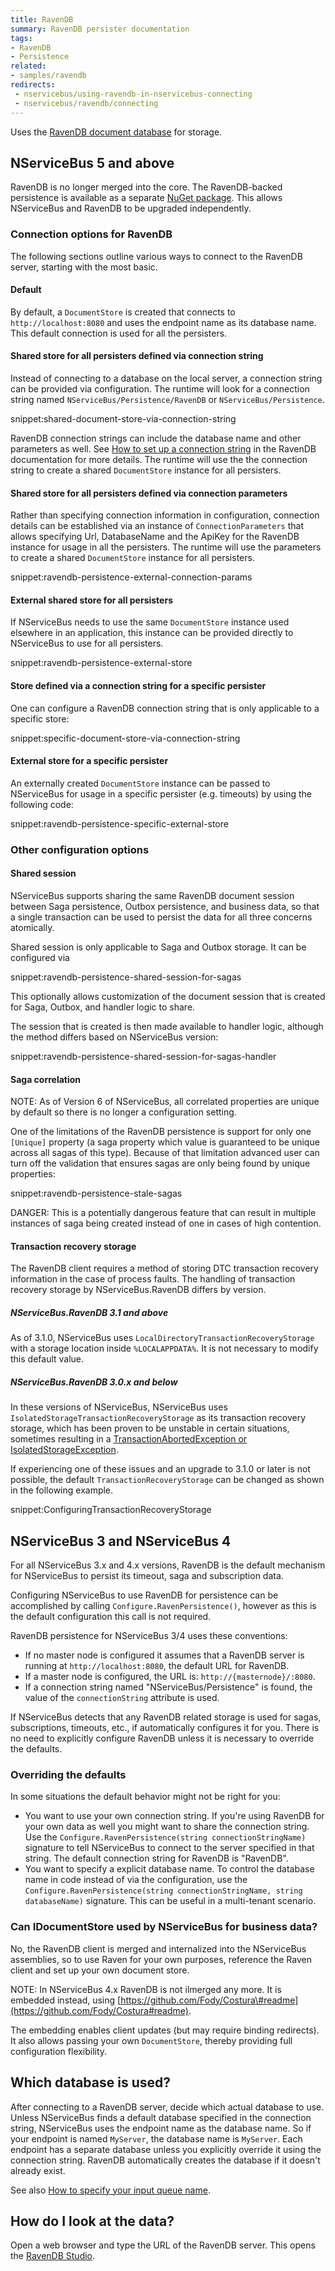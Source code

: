 ```yaml
---
title: RavenDB
summary: RavenDB persister documentation
tags:
- RavenDB
- Persistence
related:
- samples/ravendb
redirects:
 - nservicebus/using-ravendb-in-nservicebus-connecting
 - nservicebus/ravendb/connecting
---
```


Uses the [RavenDB document database](http://ravendb.net/) for storage.


## NServiceBus 5 and above

RavenDB is no longer merged into the core. The RavenDB-backed persistence is available as a separate [NuGet package](https://www.nuget.org/packages/NServiceBus.RavenDB). This allows NServiceBus and RavenDB to be upgraded independently.


### Connection options for RavenDB

The following sections outline various ways to connect to the RavenDB server, starting with the most basic.


#### Default

By default, a `DocumentStore` is created that connects to `http://localhost:8080` and uses the endpoint name as its database name. This default connection is used for all the persisters.


#### Shared store for all persisters defined via connection string

Instead of connecting to a database on the local server, a connection string can be provided via configuration. The runtime will look for a connection string named `NServiceBus/Persistence/RavenDB` or `NServiceBus/Persistence`.

snippet:shared-document-store-via-connection-string

RavenDB connection strings can include the database name and other parameters as well. See [How to set up a connection string](https://ravendb.net/docs/article-page/3.0/csharp/client-api/setting-up-connection-string#Format) in the RavenDB documentation for more details. The runtime will use the the connection string to create a shared `DocumentStore` instance for all persisters.


#### Shared store for all persisters defined via connection parameters

Rather than specifying connection information in configuration, connection details can be established via an instance of `ConnectionParameters` that allows specifying Url, DatabaseName and the ApiKey for the RavenDB instance for usage in all the persisters. The runtime will use the parameters to create a shared `DocumentStore` instance for all persisters.

snippet:ravendb-persistence-external-connection-params


#### External shared store for all persisters

If NServiceBus needs to use the same `DocumentStore` instance used elsewhere in an application, this instance can be provided directly to NServiceBus to use for all persisters.

snippet:ravendb-persistence-external-store


#### Store defined via a connection string for a specific persister

One can configure a RavenDB connection string that is only applicable to a specific store:

snippet:specific-document-store-via-connection-string


#### External store for a specific persister

An externally created `DocumentStore` instance can be passed to NServiceBus for usage in a specific persister (e.g. timeouts) by using the following code:

snippet:ravendb-persistence-specific-external-store


### Other configuration options


#### Shared session

NServiceBus supports sharing the same RavenDB document session between Saga persistence, Outbox persistence, and business data, so that a single transaction can be used to persist the data for all three concerns atomically.

Shared session is only applicable to Saga and Outbox storage. It can be configured via

snippet:ravendb-persistence-shared-session-for-sagas

This optionally allows customization of the document session that is created for Saga, Outbox, and handler logic to share.

The session that is created is then made available to handler logic, although the method differs based on NServiceBus version:

snippet:ravendb-persistence-shared-session-for-sagas-handler


#### Saga correlation

NOTE: As of Version 6 of NServiceBus, all correlated properties are unique by default so there is no longer a configuration setting. 

One of the limitations of the RavenDB persistence is support for only one `[Unique]` property (a saga property which value is guaranteed to be unique across all sagas of this type). Because of that limitation advanced user can turn off the validation that ensures sagas are only being found by unique properties:

snippet:ravendb-persistence-stale-sagas

DANGER: This is a potentially dangerous feature that can result in multiple instances of saga being created instead of one in cases of high contention.


#### Transaction recovery storage

The RavenDB client requires a method of storing DTC transaction recovery information in the case of process faults. The handling of transaction recovery storage by NServiceBus.RavenDB differs by version.


##### NServiceBus.RavenDB 3.1 and above

As of 3.1.0, NServiceBus uses `LocalDirectoryTransactionRecoveryStorage` with a storage location inside `%LOCALAPPDATA%`. It is not necessary to modify this default value.


##### NServiceBus.RavenDB 3.0.x and below

In these versions of NServiceBus, NServiceBus uses `IsolatedStorageTransactionRecoveryStorage` as its transaction recovery storage, which has been proven to be unstable in certain situations, sometimes resulting in a [TransactionAbortedException or IsolatedStorageException](https://groups.google.com/forum/#!msg/ravendb/4UHajkua5Q8/ZbsNYv6XkFoJ).

If experiencing one of these issues and an upgrade to 3.1.0 or later is not possible, the default `TransactionRecoveryStorage` can be changed as shown in the following example.

snippet:ConfiguringTransactionRecoveryStorage


## NServiceBus 3 and NServiceBus 4

For all NServiceBus 3.x and 4.x versions, RavenDB is the default mechanism for NServiceBus to persist its timeout, saga and subscription data.

Configuring NServiceBus to use RavenDB for persistence can be accomplished by calling `Configure.RavenPersistence()`, however as this is the default configuration this call is not required.

RavenDB persistence for NServiceBus 3/4 uses these conventions:

 * If no master node is configured it assumes that a RavenDB server is running at `http://localhost:8080`, the default URL for RavenDB.
 * If a master node is configured, the URL is: `http://{masternode}/:8080`.
 * If a connection string named "NServiceBus/Persistence" is found, the value of the `connectionString` attribute is used.

If NServiceBus detects that any RavenDB related storage is used for sagas, subscriptions, timeouts, etc., if automatically configures it for you. There is no need to explicitly configure RavenDB unless it is necessary to override the defaults.


### Overriding the defaults

In some situations the default behavior might not be right for you:

-   You want to use your own connection string. If you're using RavenDB for your own data as well you might want to share the connection string. Use the `Configure.RavenPersistence(string connectionStringName)` signature to tell NServiceBus to connect to the server specified in that string. The default connection string for RavenDB is "RavenDB".
-   You want to specify a explicit database name. To control the database name in code instead of via the configuration, use the `Configure.RavenPersistence(string connectionStringName, string databaseName)` signature. This can be useful in a multi-tenant scenario.


### Can IDocumentStore used by NServiceBus for business data?

No, the RavenDB client is merged and internalized into the NServiceBus assemblies, so to use Raven for your own purposes, reference the Raven client and set up your own document store.

NOTE: In NServiceBus 4.x RavenDB is not ilmerged any more. It is embedded instead, using [https://github.com/Fody/Costura\#readme](https://github.com/Fody/Costura#readme).

The embedding enables client updates (but may require binding redirects). It also allows passing your own `DocumentStore`, thereby providing full configuration flexibility.


## Which database is used?

After connecting to a RavenDB server, decide which actual database to use. Unless NServiceBus finds a default database specified in the connection string, NServiceBus uses the endpoint name as the database name. So if your endpoint is named `MyServer`, the database name is `MyServer`. Each endpoint has a separate database unless you explicitly override it using the connection string. RavenDB automatically creates the database if it doesn't already exist.

See also [How to specify your input queue name](/nservicebus/messaging/specify-input-queue-name.md).


## How do I look at the data?

Open a web browser and type the URL of the RavenDB server. This opens the [RavenDB Studio](http://ravendb.net/docs/search/latest/csharp?searchTerm=management-studio).